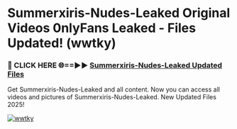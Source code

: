 # Summerxiris-Nudes-Leaked Original Videos 0nlyFans Leaked - Files Updated! (wwtky)

<h3>🔴 CLICK HERE 🌐==►► <a href="https://tinyurl.com/yrmya6cz" rel="nofollow">Summerxiris-Nudes-Leaked Updated Files</a></h3>

Get Summerxiris-Nudes-Leaked and all content. Now you can access all videos and pictures of Summerxiris-Nudes-Leaked. New Updated Files 2025!

[![wwtky](https://i.imgur.com/FMdXYCs.gif)](https://tinyurl.com/yrmya6cz)
